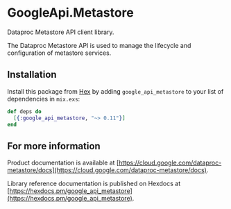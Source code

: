 # GoogleApi.Metastore

Dataproc Metastore API client library.

The Dataproc Metastore API is used to manage the lifecycle and configuration of metastore services.

## Installation

Install this package from [Hex](https://hex.pm) by adding
`google_api_metastore` to your list of dependencies in `mix.exs`:

```elixir
def deps do
  [{:google_api_metastore, "~> 0.11"}]
end
```

## For more information

Product documentation is available at [https://cloud.google.com/dataproc-metastore/docs](https://cloud.google.com/dataproc-metastore/docs).

Library reference documentation is published on Hexdocs at
[https://hexdocs.pm/google_api_metastore](https://hexdocs.pm/google_api_metastore).
